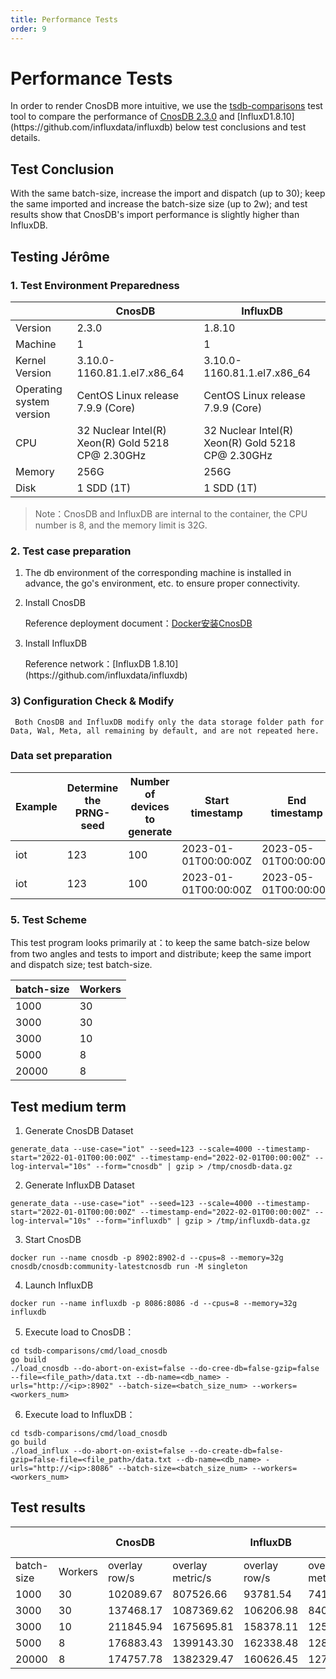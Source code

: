 ```yaml
---
title: Performance Tests
order: 9
---
```


# Performance Tests

In order to render CnosDB more intuitive, we use the [tsdb-comparisons](https://github.com/cnosdb/tsdb-comparisons) test tool to compare the performance of [CnosDB 2.3.0](https://github.com/cnosdb/cnosdb) and [InfluxD1.8.10] (https\://github.com/influxdata/influxdb) below test conclusions and test details.

## Test Conclusion

With the same batch-size, increase the import and dispatch (up to 30); keep the same imported and increase the batch-size size (up to 2w); and test results show that CnosDB's import performance is slightly higher than InfluxDB.

## Testing Jérôme

### 1. Test Environment Preparedness

|                          | CnosDB                                                                                  | InfluxDB                                                                                |
| ------------------------ | --------------------------------------------------------------------------------------- | --------------------------------------------------------------------------------------- |
| Version                  | 2.3.0                                                                                   | 1.8.10                                                                                  |
| Machine                  | 1                                                                                       | 1                                                                                       |
| Kernel Version           | 3.10.0-1160.81.1.el7.x86_64                                        | 3.10.0-1160.81.1.el7.x86_64                                        |
| Operating system version | CentOS Linux release 7.9.9 (Core)                                    | CentOS Linux release 7.9.9 (Core)                                    |
| CPU                      | 32 Nuclear Intel(R) Xeon(R) Gold 5218 CP@ 2.30GHz | 32 Nuclear Intel(R) Xeon(R) Gold 5218 CP@ 2.30GHz |
| Memory                   | 256G                                                                                    | 256G                                                                                    |
| Disk                     | 1 SDD (1T)                                                           | 1 SDD (1T)                                                           |

> Note：CnosDB and InfluxDB are internal to the container, the CPU number is 8, and the memory limit is 32G.

### 2. Test case preparation

1. The db environment of the corresponding machine is installed in advance, the go's environment, etc. to ensure proper connectivity.

2. Install CnosDB

   Reference deployment document：[Docker安装CnosDB](../start/install.md)

3. Install InfluxDB

   Reference network：[InfluxDB 1.8.10] (https\://github.com/influxdata/influxdb)

### 3) Configuration Check & Modify

```
 Both CnosDB and InfluxDB modify only the data storage folder path for Data, Wal, Meta, all remaining by default, and are not repeated here.
```

### Data set preparation

| Example | Determine the PRNG-seed | Number of devices to generate | Start timestamp      | End timestamp        | Interval between readings per device | Target database | Data Size | Data lines |
| ------- | ----------------------- | ----------------------------- | -------------------- | -------------------- | ------------------------------------ | --------------- | --------- | ---------- |
| iot     | 123                     | 100                           | 2023-01-01T00:00:00Z | 2023-05-01T00:00:00Z | 50s                                  | CnosDB          | 8G        | 37,342,964 |
| iot     | 123                     | 100                           | 2023-01-01T00:00:00Z | 2023-05-01T00:00:00Z | 50s                                  | InfluxDB        | 8G        | 37,342,964 |

### 5. Test Scheme

This test program looks primarily at：to keep the same batch-size below from two angles and tests to import and distribute; keep the same import and dispatch size; test batch-size.

| batch-size | Workers |
| ---------- | ------- |
| 1000       | 30      |
| 3000       | 30      |
| 3000       | 10      |
| 5000       | 8       |
| 20000      | 8       |

## Test medium term

1. Generate CnosDB Dataset

```shell
generate_data --use-case="iot" --seed=123 --scale=4000 --timestamp-start="2022-01-01T00:00:00Z" --timestamp-end="2022-02-01T00:00:00Z" --log-interval="10s" --form="cnosdb" | gzip > /tmp/cnosdb-data.gz
```

2. Generate InfluxDB Dataset

```shell
generate_data --use-case="iot" --seed=123 --scale=4000 --timestamp-start="2022-01-01T00:00:00Z" --timestamp-end="2022-02-01T00:00:00Z" --log-interval="10s" --form="influxdb" | gzip > /tmp/influxdb-data.gz
```

3. Start CnosDB

```shell
docker run --name cnosdb -p 8902:8902-d --cpus=8 --memory=32g cnosdb/cnosdb:community-latestcnosdb run -M singleton
```

4. Launch InfluxDB

```shell
docker run --name influxdb -p 8086:8086 -d --cpus=8 --memory=32g influxdb
```

5. Execute load to CnosDB：

```shell
cd tsdb-comparisons/cmd/load_cnosdb
go build
./load_cnosdb --do-abort-on-exist=false --do-cree-db=false-gzip=false --file=<file_path>/data.txt --db-name=<db_name> -urls="http://<ip>:8902" --batch-size=<batch_size_num> --workers=<workers_num>
```

6. Execute load to InfluxDB：

```shell
cd tsdb-comparisons/cmd/load_cnosdb
go build
./load_influx --do-abort-on-exist=false --do-create-db=false-gzip=false-file=<file_path>/data.txt --db-name=<db_name> -urls="http://<ip>:8086" --batch-size=<batch_size_num> --workers=<workers_num>
```

## Test results

|            |         | CnosDB        |                  | InfluxDB      |                  | Performance Multiples |
| ---------- | ------- | ------------- | ---------------- | ------------- | ---------------- | --------------------- |
| batch-size | Workers | overlay row/s | overlay metric/s | overlay row/s | overlay metric/s |                       |
| 1000       | 30      | 102089.67     | 807526.66        | 93781.54      | 741809.55        | 1.08                  |
| 3000       | 30      | 137468.17     | 1087369.62       | 106206.98     | 840094.40        | 1.29                  |
| 3000       | 10      | 211845.94     | 1675695.81       | 158378.11     | 1252766.68       | 1.33                  |
| 5000       | 8       | 176883.43     | 1399143.30       | 162338.48     | 1284093.14       | 1.08                  |
| 20000      | 8       | 174757.78     | 1382329.47       | 160626.45     | 1270551.00       | 1.08                  |
